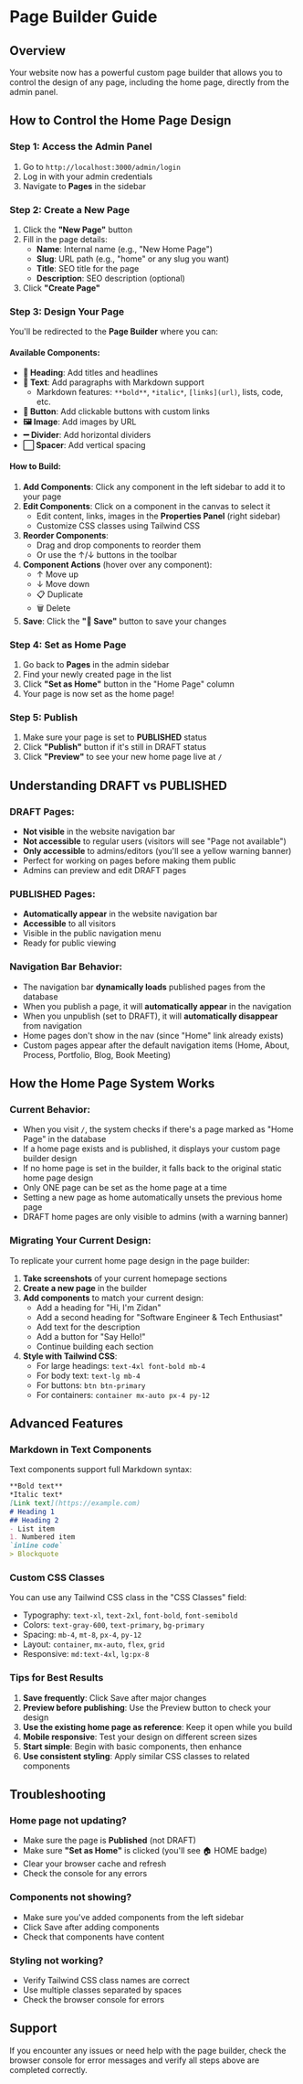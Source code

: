 # Page Builder Guide

## Overview
Your website now has a powerful custom page builder that allows you to control the design of any page, including the home page, directly from the admin panel.

## How to Control the Home Page Design

### Step 1: Access the Admin Panel
1. Go to `http://localhost:3000/admin/login`
2. Log in with your admin credentials
3. Navigate to **Pages** in the sidebar

### Step 2: Create a New Page
1. Click the **"New Page"** button
2. Fill in the page details:
   - **Name**: Internal name (e.g., "New Home Page")
   - **Slug**: URL path (e.g., "home" or any slug you want)
   - **Title**: SEO title for the page
   - **Description**: SEO description (optional)
3. Click **"Create Page"**

### Step 3: Design Your Page
You'll be redirected to the **Page Builder** where you can:

#### Available Components:
- **📝 Heading**: Add titles and headlines
- **📄 Text**: Add paragraphs with Markdown support
  - Markdown features: `**bold**`, `*italic*`, `[links](url)`, lists, code, etc.
- **🔘 Button**: Add clickable buttons with custom links
- **🖼️ Image**: Add images by URL
- **➖ Divider**: Add horizontal dividers
- **⬜ Spacer**: Add vertical spacing

#### How to Build:
1. **Add Components**: Click any component in the left sidebar to add it to your page
2. **Edit Components**: Click on a component in the canvas to select it
   - Edit content, links, images in the **Properties Panel** (right sidebar)
   - Customize CSS classes using Tailwind CSS
3. **Reorder Components**: 
   - Drag and drop components to reorder them
   - Or use the ↑/↓ buttons in the toolbar
4. **Component Actions** (hover over any component):
   - ↑ Move up
   - ↓ Move down
   - 📋 Duplicate
   - 🗑️ Delete
5. **Save**: Click the **"💾 Save"** button to save your changes

### Step 4: Set as Home Page
1. Go back to **Pages** in the admin sidebar
2. Find your newly created page in the list
3. Click **"Set as Home"** button in the "Home Page" column
4. Your page is now set as the home page!

### Step 5: Publish
1. Make sure your page is set to **PUBLISHED** status
2. Click **"Publish"** button if it's still in DRAFT status
3. Click **"Preview"** to see your new home page live at `/`

## Understanding DRAFT vs PUBLISHED

### DRAFT Pages:
- **Not visible** in the website navigation bar
- **Not accessible** to regular users (visitors will see "Page not available")
- **Only accessible** to admins/editors (you'll see a yellow warning banner)
- Perfect for working on pages before making them public
- Admins can preview and edit DRAFT pages

### PUBLISHED Pages:
- **Automatically appear** in the website navigation bar
- **Accessible** to all visitors
- Visible in the public navigation menu
- Ready for public viewing

### Navigation Bar Behavior:
- The navigation bar **dynamically loads** published pages from the database
- When you publish a page, it will **automatically appear** in the navigation
- When you unpublish (set to DRAFT), it will **automatically disappear** from navigation
- Home pages don't show in the nav (since "Home" link already exists)
- Custom pages appear after the default navigation items (Home, About, Process, Portfolio, Blog, Book Meeting)

## How the Home Page System Works

### Current Behavior:
- When you visit `/`, the system checks if there's a page marked as "Home Page" in the database
- If a home page exists and is published, it displays your custom page builder design
- If no home page is set in the builder, it falls back to the original static home page design
- Only ONE page can be set as the home page at a time
- Setting a new page as home automatically unsets the previous home page
- DRAFT home pages are only visible to admins (with a warning banner)

### Migrating Your Current Design:
To replicate your current home page design in the page builder:

1. **Take screenshots** of your current homepage sections
2. **Create a new page** in the builder
3. **Add components** to match your current design:
   - Add a heading for "Hi, I'm Zidan"
   - Add a second heading for "Software Engineer & Tech Enthusiast"
   - Add text for the description
   - Add a button for "Say Hello!"
   - Continue building each section
4. **Style with Tailwind CSS**:
   - For large headings: `text-4xl font-bold mb-4`
   - For body text: `text-lg mb-4`
   - For buttons: `btn btn-primary`
   - For containers: `container mx-auto px-4 py-12`

## Advanced Features

### Markdown in Text Components
Text components support full Markdown syntax:
```markdown
**Bold text**
*Italic text*
[Link text](https://example.com)
# Heading 1
## Heading 2
- List item
1. Numbered item
`inline code`
> Blockquote
```

### Custom CSS Classes
You can use any Tailwind CSS class in the "CSS Classes" field:
- Typography: `text-xl`, `text-2xl`, `font-bold`, `font-semibold`
- Colors: `text-gray-600`, `text-primary`, `bg-primary`
- Spacing: `mb-4`, `mt-8`, `px-4`, `py-12`
- Layout: `container`, `mx-auto`, `flex`, `grid`
- Responsive: `md:text-4xl`, `lg:px-8`

### Tips for Best Results
1. **Save frequently**: Click Save after major changes
2. **Preview before publishing**: Use the Preview button to check your design
3. **Use the existing home page as reference**: Keep it open while you build
4. **Mobile responsive**: Test your design on different screen sizes
5. **Start simple**: Begin with basic components, then enhance
6. **Use consistent styling**: Apply similar CSS classes to related components

## Troubleshooting

### Home page not updating?
- Make sure the page is **Published** (not DRAFT)
- Make sure **"Set as Home"** is clicked (you'll see 🏠 HOME badge)
- Clear your browser cache and refresh
- Check the console for any errors

### Components not showing?
- Make sure you've added components from the left sidebar
- Click Save after adding components
- Check that components have content

### Styling not working?
- Verify Tailwind CSS class names are correct
- Use multiple classes separated by spaces
- Check the browser console for errors

## Support
If you encounter any issues or need help with the page builder, check the browser console for error messages and verify all steps above are completed correctly.

